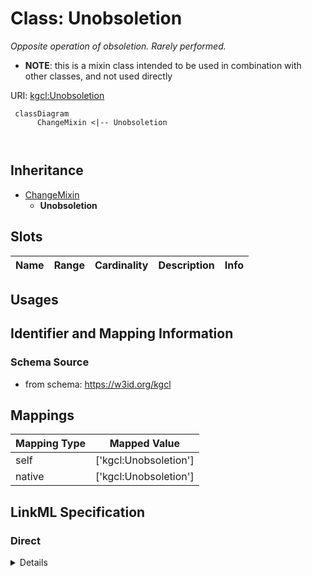 # Class: Unobsoletion
_Opposite operation of obsoletion. Rarely performed._




* __NOTE__: this is a mixin class intended to be used in combination with other classes, and not used directly


URI: [kgcl:Unobsoletion](http://w3id.org/kgcl/Unobsoletion)




```mermaid
 classDiagram
      ChangeMixin <|-- Unobsoletion
      
      

```





## Inheritance
* [ChangeMixin](ChangeMixin.md)
    * **Unobsoletion**



## Slots

| Name | Range | Cardinality | Description  | Info |
| ---  | --- | --- | --- | --- |


## Usages



## Identifier and Mapping Information







### Schema Source


* from schema: https://w3id.org/kgcl







## Mappings

| Mapping Type | Mapped Value |
| ---  | ---  |
| self | ['kgcl:Unobsoletion'] |
| native | ['kgcl:Unobsoletion'] |


## LinkML Specification

<!-- TODO: investigate https://stackoverflow.com/questions/37606292/how-to-create-tabbed-code-blocks-in-mkdocs-or-sphinx -->

### Direct

<details>
```yaml
name: unobsoletion
description: Opposite operation of obsoletion. Rarely performed.
from_schema: https://w3id.org/kgcl
see_also:
- http://wiki.geneontology.org/index.php/Restoring_an_Obsolete_Ontology_Term
is_a: change mixin
mixin: true
slot_usage:
  has undo:
    name: has undo
    range: obsoletion

```
</details>

### Induced

<details>
```yaml
name: unobsoletion
description: Opposite operation of obsoletion. Rarely performed.
from_schema: https://w3id.org/kgcl
see_also:
- http://wiki.geneontology.org/index.php/Restoring_an_Obsolete_Ontology_Term
is_a: change mixin
mixin: true
slot_usage:
  has undo:
    name: has undo
    range: obsoletion

```
</details>